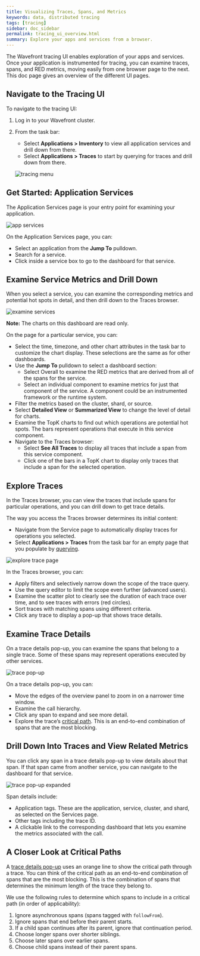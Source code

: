 ```yaml
---
title: Visualizing Traces, Spans, and Metrics
keywords: data, distributed tracing
tags: [tracing]
sidebar: doc_sidebar
permalink: tracing_ui_overview.html
summary: Explore your apps and services from a browser.
---
```


The Wavefront tracing UI enables exploration of your apps and services. Once your application is instrumented for tracing, you can examine traces, spans, and RED metrics, moving easily from one browser page to the next. This doc page gives an overview of the different UI pages. 

<!---
Exploring Traces, Spans, and Metrics gives more detail.
--->

## Navigate to the Tracing UI

To navigate to the tracing UI:
1. Log in to your Wavefront cluster.
2. From the task bar:

    - Select **Applications > Inventory** to view all application services and drill down from there. 
    - Select **Applications > Traces** to start by querying for traces and drill down from there. 

    ![tracing menu](images/tracing_menu.png)

## Get Started: Application Services

The Application Services page is your entry point for examining your application. 

![app services](images/tracing_app_services.png)

On the Application Services page, you can:
* Select an application from the **Jump To** pulldown.
* Search for a service.
* Click inside a service box to go to the dashboard for that service.


## Examine Service Metrics and Drill Down

When you select a service, you can examine the corresponding metrics and potential hot spots in detail, and then drill down to the Traces browser. 

![examine services](images/tracing_services.png)

**Note:** The charts on this dashboard are read only.

On the page for a particular service, you can:
* Select the time, timezone, and other chart attributes in the task bar to customize the chart display. These selections are the same as for other dashboards.
* Use the **Jump To** pulldown to select a dashboard section:
  - Select Overall to examine the RED metrics that are derived from all of the spans for the service.
  - Select an individual component to examine metrics for just that component of the service. A component could be an instrumented framework or the runtime system.
* Filter the metrics based on the cluster, shard, or source.
* Select **Detailed View** or **Summarized View** to change the level of detail for charts.
* Examine the TopK charts to find out which operations are potential hot spots. The bars represent operations that execute in this service component.
* Navigate to the Traces browser:
  - Select **See All Traces** to display all traces that include a span from this service component. 
  - Click one of the bars in a TopK chart to display only traces that include a span for the selected operation.


## Explore Traces

In the Traces browser, you can view the traces that include spans for particular operations, and you can drill down to get trace details. 

The way you access the Traces browser determines its initial content: 

* Navigate from the Service page to automatically display traces for operations you selected.
* Select **Applications > Traces** from the task bar for an empty page that you populate by [querying](trace_data_query.html).

![explore trace page](images/tracing_traces_page.png)

In the Traces browser, you can:
* Apply filters and selectively narrow down the scope of the trace query.
* Use the query editor to limit the scope even further (advanced users).
* Examine the scatter plot to clearly see the duration of each trace over time, and to see traces with errors (red circles).
* Sort traces with matching spans using different criteria.
* Click any trace to display a pop-up that shows trace details.



## Examine Trace Details

On a trace details pop-up, you can examine the spans that belong to a single trace. Some of these spans may represent operations executed by other services.

![trace pop-up](images/trace_popup_simple.png)

On a trace details pop-up, you can:
* Move the edges of the overview panel to zoom in on a narrower time window. 
* Examine the call hierarchy.
* Click any span to expand and see more detail.
* Explore the trace’s [critical path](#a-closer-look-at-critical-paths). This is an end-to-end combination of spans that are the most blocking.


## Drill Down Into Traces and View Related Metrics

You can click any span in a trace details pop-up to view details about that span. If that span came from another service, you can navigate to the dashboard for that service.

![trace pop-up expanded](images/trace_popup_expanded.png)

Span details include:
* Application tags. These are the application, service, cluster, and shard, as selected on the Services page.
* Other tags including the trace ID.
* A clickable link to the corresponding dashboard that lets you examine the metrics associated with the call.


## A Closer Look at Critical Paths

A [trace details pop-up](#examine-trace-details) uses an orange line to show the critical path through a trace. You can think of the critical path as an end-to-end combination of spans that are the most blocking. This is the combination of spans that determines the minimum length of the trace they belong to.

We use the following rules to determine which spans to include in a critical path (in order of applicability):
1. Ignore asynchronous spans (spans tagged with `followFrom`). 
2. Ignore spans that end before their parent starts.
3. If a child span continues after its parent, ignore that continuation period.
4. Choose longer spans over shorter siblings.
5. Choose later spans over earlier spans.
6. Choose child spans instead of their parent spans.
